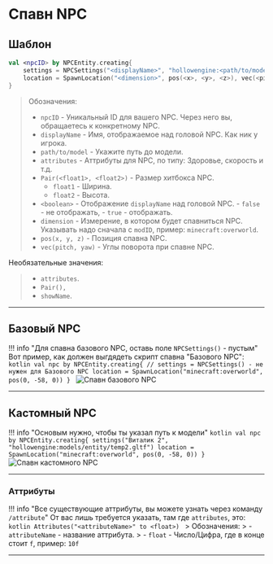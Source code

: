 # Спавн NPC

## Шаблон

```kotlin
val <npcID> by NPCEntity.creating{
	settings = NPCSettings("<displayName>", "hollowengine:<path/to/model>.gltf", Attributes(<attributes>), Pair(<float1>, <float2>), <boolean>)
	location = SpawnLocation("<dimension>", pos(<x>, <y>, <z>), vec(<pitch>, <yaw>))
}
```
> Обозначения:
> - `npcID` - Уникальный ID для вашего NPC. Через него вы, обращаетесь к конкретному NPC. 
> - `displayName` - Имя, отображаемое над головой NPC. Как ник у игрока. 
> - `path/to/model` - Укажите путь до модели. 
> - `attributes` - Аттрибуты для NPC, по типу: Здоровье, скорость и т.д. 
> - `Pair(<float1>, <float2>)` - Размер хитбокса NPC. 
>   - `float1` - Ширина. 
>   - `float2` - Высота. 
> - `<boolean>` - Отображение `displayName` над головой NPC. 
    - `false` - не отображать, 
    - `true` - отображать. 
> - `dimension` - Измерение, в котором будет спавниться NPC. Указывать надо сначала с `modID`, пример: `minecraft:overworld`. 
> - `pos(x, y, z)` - Позиция спавна NPC. 
> - `vec(pitch, yaw)` - Углы поворота при спавне NPC. 

Необязательные значения:
> - `attributes`. 
> - `Pair(),` 
> - `showName`. 

---

## Базовый NPC

!!! info "Для спавна базового NPC, оставь поле `NPCSettings()` - пустым"
    Вот пример, как должен выгдядеть скрипт спавна "Базового NPC":
    ```kotlin
    val npc by NPCEntity.creating{
        // settings = NPCSettings() - не нужен для Базового NPC
        location = SpawnLocation("minecraft:overworld", pos(0, -58, 0))
    }
    ```
![Спавн базового NPC](https://raw.githubusercontent.com/HollowHorizon/HollowEngineDocs/main/docs/hollowengine-guide/.resourses/spawn-basic-npc.gif)

---

## Кастомный NPC

!!! info "Основым нужно, чтобы ты указал путь к модели"
    ```kotlin
    val npc by NPCEntity.creating{
        settings("Виталик 2", "hollowengine:models/entity/temp2.gltf")
        location = SpawnLocation("minecraft:overworld", pos(0, -58, 0))
    }
    ```
![Спавн кастомного NPC](https://raw.githubusercontent.com/HollowHorizon/HollowEngineDocs/main/docs/hollowengine-guide/.resourses/spawn-custom-npc.gif)

---

### Аттрибуты

!!! info "Все существующие аттрибуты, вы можете узнать через команду `/attribute`"
    От вас лишь требуется указать, там где `attributes`, это:
    ```kotlin
    Attributes("<attributeName>" to <float>)
    ```
    > Обозначения: 
    > - `attributeName` - название аттрибута. 
    > - `float` - Число/Цифра, где в конце стоит `f`, пример: `10f`

---
